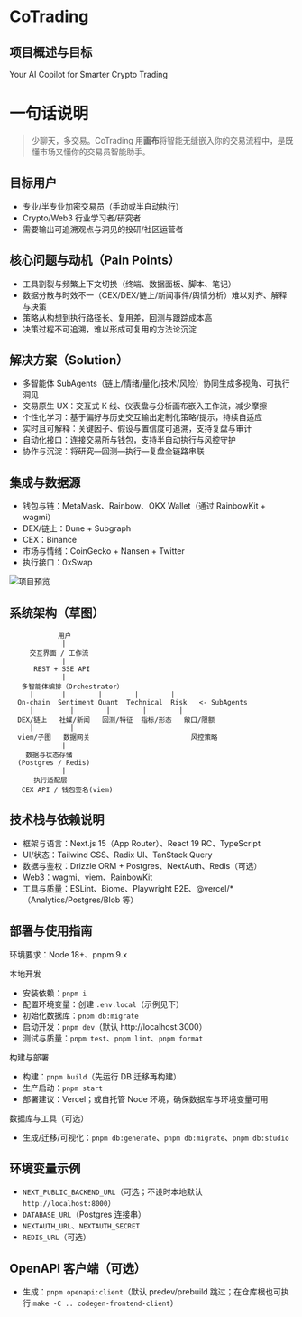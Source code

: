 # CoTrading

## 项目概述与目标

Your AI Copilot for Smarter Crypto Trading

# 一句话说明
> 少聊天，多交易。CoTrading 用**画布**将智能无缝嵌入你的交易流程中，是既懂市场又懂你的交易员智能助手。

## 目标用户
- 专业/半专业加密交易员（手动或半自动执行）
- Crypto/Web3 行业学习者/研究者
- 需要输出可追溯观点与洞见的投研/社区运营者

## 核心问题与动机（Pain Points）
- 工具割裂与频繁上下文切换（终端、数据面板、脚本、笔记）
- 数据分散与时效不一（CEX/DEX/链上/新闻事件/舆情分析）难以对齐、解释与决策
- 策略从构想到执行路径长、复用差，回测与跟踪成本高
- 决策过程不可追溯，难以形成可复用的方法论沉淀

## 解决方案（Solution）
- 多智能体 SubAgents（链上/情绪/量化/技术/风险）协同生成多视角、可执行洞见
- 交易原生 UX：交互式 K 线、仪表盘与分析画布嵌入工作流，减少摩擦
- 个性化学习：基于偏好与历史交互输出定制化策略/提示，持续自适应
- 实时且可解释：关键因子、假设与置信度可追溯，支持复盘与审计
- 自动化接口：连接交易所与钱包，支持半自动执行与风控守护
- 协作与沉淀：将研究—回测—执行—复盘全链路串联

## 集成与数据源
- 钱包与链：MetaMask、Rainbow、OKX Wallet（通过 RainbowKit + wagmi）
- DEX/链上：Dune + Subgraph
- CEX：Binance
- 市场与情绪：CoinGecko + Nansen + Twitter 
- 执行接口：0xSwap


![项目预览](./pic.jpg)

## 系统架构（草图）
```
            用户
             |
     交互界面 / 工作流
             |
      REST + SSE API
             |
   多智能体编排（Orchestrator）
     |       |        |        |        |
  On-chain  Sentiment Quant  Technical  Risk   <- SubAgents
     |         |        |        |        |
  DEX/链上   社媒/新闻   回测/特征  指标/形态   敞口/限额
     |         |                               
  viem/子图   数据网关                         风控策略
             |
    数据与状态存储
  (Postgres / Redis)
             |
      执行适配层
   CEX API / 钱包签名(viem)
```

## 技术栈与依赖说明
- 框架与语言：Next.js 15（App Router）、React 19 RC、TypeScript
- UI/状态：Tailwind CSS、Radix UI、TanStack Query
- 数据与鉴权：Drizzle ORM + Postgres、NextAuth、Redis（可选）
- Web3：wagmi、viem、RainbowKit
- 工具与质量：ESLint、Biome、Playwright E2E、@vercel/*（Analytics/Postgres/Blob 等）

## 部署与使用指南
环境要求：Node 18+、pnpm 9.x

本地开发
- 安装依赖：`pnpm i`
- 配置环境变量：创建 `.env.local`（示例见下）
- 初始化数据库：`pnpm db:migrate`
- 启动开发：`pnpm dev`（默认 http://localhost:3000）
- 测试与质量：`pnpm test`、`pnpm lint`、`pnpm format`

构建与部署
- 构建：`pnpm build`（先运行 DB 迁移再构建）
- 生产启动：`pnpm start`
- 部署建议：Vercel；或自托管 Node 环境，确保数据库与环境变量可用

数据库与工具（可选）
- 生成/迁移/可视化：`pnpm db:generate`、`pnpm db:migrate`、`pnpm db:studio`

## 环境变量示例
- `NEXT_PUBLIC_BACKEND_URL`（可选；不设时本地默认 `http://localhost:8000`）
- `DATABASE_URL`（Postgres 连接串）
- `NEXTAUTH_URL`、`NEXTAUTH_SECRET`
- `REDIS_URL`（可选）

## OpenAPI 客户端（可选）
- 生成：`pnpm openapi:client`（默认 predev/prebuild 跳过；在仓库根也可执行 `make -C .. codegen-frontend-client`）
